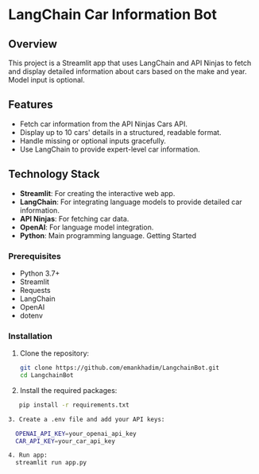 # LangChain Car Information Bot

## Overview

This project is a Streamlit app that uses LangChain and API Ninjas to fetch and display detailed information about cars based on the make and year. Model input is optional.

## Features

- Fetch car information from the API Ninjas Cars API.
- Display up to 10 cars' details in a structured, readable format.
- Handle missing or optional inputs gracefully.
- Use LangChain to provide expert-level car information.

## Technology Stack

- **Streamlit**: For creating the interactive web app.
- **LangChain**: For integrating language models to provide detailed car information.
- **API Ninjas**: For fetching car data.
- **OpenAI**: For language model integration.
- **Python**: Main programming language.
Getting Started

### Prerequisites

- Python 3.7+
- Streamlit
- Requests
- LangChain
- OpenAI
- dotenv

### Installation

1. Clone the repository:
   ```bash
   git clone https://github.com/emankhadim/LangchainBot.git
   cd LangchainBot
   
2. Install the required packages:
 ```bash
    pip install -r requirements.txt

3. Create a .env file and add your API keys:

   OPENAI_API_KEY=your_openai_api_key
   CAR_API_KEY=your_car_api_key

4. Run app: 
   streamlit run app.py
 
